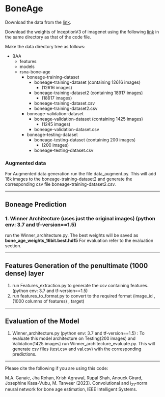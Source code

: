 # BoneAge

Download the data from the [link](https://stanfordmedicine.app.box.com/s/4r1zwio6z6lrzk7zw3fro7ql5mnoupcv/folder/42459416739).

Download the weights of InceptionV3 of imagenet using the following [link](https://github.com/kohpangwei/influence-release/blob/master/inception/inception_v3_weights_tf_dim_ordering_tf_kernels_notop.h5) in the same directory as that of the code file.

Make the data directory tree as follows:
- BAA
    - features
    - models
    - rsna-bone-age
        - boneage-training-dataset
            - boneage-training-dataset (containing 12616 images)
                - (12616 images)
            - boneage-training-dataset2 (containing 18917 images)
                - (18917 images)
            - boneage-training-dataset.csv
            - boneage-training-dataset2.csv
        - boneage-validation-dataset
            - boneage-validation-dataset (containing 1425 images)
                - (1245 images)
            - boneage-validation-dataset.csv
        - boneage-testing-dataset
            - boneage-testing-dataset (containing 200 images)
                - (200 images)
            - boneage-testing-dataset.csv


### Augmented data 
For Augmented data generation run the file data_augment.py. This will add 18k images to the boneage-training-dataset2 and generate the corresponding csv file boneage-training-dataset2.csv.

---

## Boneage Prediction

### 1. Winner Architecture (uses just the original images) (python env: 3.7 and tf-version==1.5)
run the Winner_architecture.py. The best weights will be saved as **bone_age_weights_16bit.best.hdf5**
For evaluation refer to the evaluation section.

---

## Features Generation of the penultimate (1000 dense) layer
1. run Features_extraction.py to generate the csv containing features. (python env: 3.7 and tf-version==1.5)
2. run features_to_format.py to convert to the required format (image_id , (1000 columns of features) , target)

---

## Evaluation of the Model
1. Winner_architecture.py (python env: 3.7 and tf-version==1.5) : To evaluate this model architecture on Testing(200 images) and Validation(1425 images) run Winner_architecture_evaluate.py. This will generate csv files (test.csv and val.csv) with the corresponding predictions.

---
Please cite the following if you are using this code:
 
M.A. Ganaie, Jha Rohan, Krish Agrawal, Rupal Shah, Anouck Girard, Josephine Kasa-Vubu, M. Tanveer (2023). Convolutional and $l_{21}$-norm neural network for bone age estimation, IEEE Intelligent Systems.
